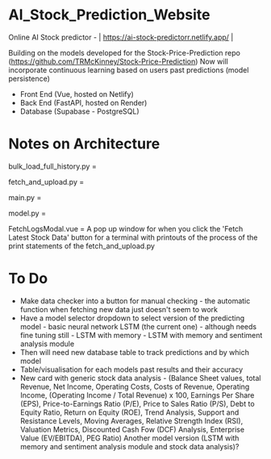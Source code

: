 # AI_Stock_Prediction_Website
Online AI Stock predictor - | https://ai-stock-predictorr.netlify.app/ |

Building on the models developed for the Stock-Price-Prediction repo (https://github.com/TRMcKinney/Stock-Price-Prediction)
Now will incorporate continuous learning based on users past predictions (model persistence)

- Front End (Vue, hosted on Netlify)
- Back End (FastAPI, hosted on Render)
- Database (Supabase - PostgreSQL)


# Notes on Architecture

bulk_load_full_history.py = 

fetch_and_upload.py = 

main.py = 

model.py = 




FetchLogsModal.vue = A pop up window for when you click the 'Fetch Latest Stock Data' button for a terminal with printouts of the process of the print statements of the fetch_and_upload.py


# To Do
- Make data checker into a button for manual checking - the automatic function when fetching new data just doesn't seem to work
- Have a model selector dropdown to select version of the predicting model
      - basic neural network LSTM (the current one) - although needs fine tuning still
      - LSTM with memory
      - LSTM with memory and sentiment analysis module
- Then will need new database table to track predictions and by which model
- Table/visualisation for each models past results and their accuracy
- New card with generic stock data analysis - (Balance Sheet values, total Revenue, Net Income, Operating Costs, Costs of Revenue, Operating Income, (Operating Income / Total Revenue) x 100, Earnings Per Share (EPS), Price-to-Earnings Ratio (P/E), Price to Sales Ratio (P/S), Debt to Equity Ratio, Return on Equity (ROE), Trend Analysis, Support and Resistance Levels, Moving Averages, Relative Strength Index (RSI), Valuation Metrics, Discounted Cash Fow (DCF) Analysis, Enterprise Value (EV/EBITDA), PEG Ratio)
      Another model version (LSTM with memory and sentiment analysis module and stock data analysis)?
